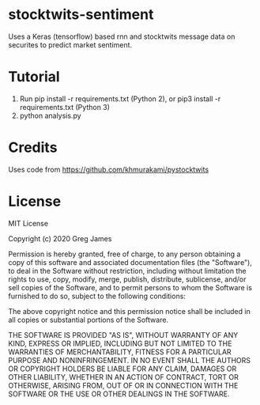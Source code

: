 # stocktwits-sentiment

Uses a Keras (tensorflow) based rnn and stocktwits message data on securites to predict market sentiment.

# Tutorial
1. Run pip install -r requirements.txt (Python 2), or pip3 install -r requirements.txt (Python 3)
2. python analysis.py

# Credits
Uses code from https://github.com/khmurakami/pystocktwits

# License
MIT License

Copyright (c) 2020 Greg James

Permission is hereby granted, free of charge, to any person obtaining a copy
of this software and associated documentation files (the "Software"), to deal
in the Software without restriction, including without limitation the rights
to use, copy, modify, merge, publish, distribute, sublicense, and/or sell
copies of the Software, and to permit persons to whom the Software is
furnished to do so, subject to the following conditions:

The above copyright notice and this permission notice shall be included in all
copies or substantial portions of the Software.

THE SOFTWARE IS PROVIDED "AS IS", WITHOUT WARRANTY OF ANY KIND, EXPRESS OR
IMPLIED, INCLUDING BUT NOT LIMITED TO THE WARRANTIES OF MERCHANTABILITY,
FITNESS FOR A PARTICULAR PURPOSE AND NONINFRINGEMENT. IN NO EVENT SHALL THE
AUTHORS OR COPYRIGHT HOLDERS BE LIABLE FOR ANY CLAIM, DAMAGES OR OTHER
LIABILITY, WHETHER IN AN ACTION OF CONTRACT, TORT OR OTHERWISE, ARISING FROM,
OUT OF OR IN CONNECTION WITH THE SOFTWARE OR THE USE OR OTHER DEALINGS IN THE
SOFTWARE.
